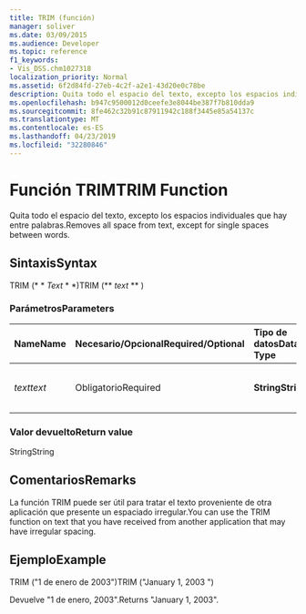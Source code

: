 ```yaml
---
title: TRIM (función)
manager: soliver
ms.date: 03/09/2015
ms.audience: Developer
ms.topic: reference
f1_keywords:
- Vis_DSS.chm1027318
localization_priority: Normal
ms.assetid: 6f2d84fd-27eb-4c2f-a2e1-43d20e0c78be
description: Quita todo el espacio del texto, excepto los espacios individuales que hay entre palabras.
ms.openlocfilehash: b947c9500012d0ceefe3e8044be387f7b810dda9
ms.sourcegitcommit: 8fe462c32b91c87911942c188f3445e85a54137c
ms.translationtype: MT
ms.contentlocale: es-ES
ms.lasthandoff: 04/23/2019
ms.locfileid: "32280846"
---
```

# <a name="trim-function"></a><span data-ttu-id="de825-103">Función TRIM</span><span class="sxs-lookup"><span data-stu-id="de825-103">TRIM Function</span></span>

<span data-ttu-id="de825-104">Quita todo el espacio del texto, excepto los espacios individuales que hay entre palabras.</span><span class="sxs-lookup"><span data-stu-id="de825-104">Removes all space from text, except for single spaces between words.</span></span> 
  
## <a name="syntax"></a><span data-ttu-id="de825-105">Sintaxis</span><span class="sxs-lookup"><span data-stu-id="de825-105">Syntax</span></span>

<span data-ttu-id="de825-106">TRIM (\* \* *Text* \* \*)</span><span class="sxs-lookup"><span data-stu-id="de825-106">TRIM (\*\* *text* \*\* )</span></span> 
  
### <a name="parameters"></a><span data-ttu-id="de825-107">Parámetros</span><span class="sxs-lookup"><span data-stu-id="de825-107">Parameters</span></span>

|<span data-ttu-id="de825-108">**Name**</span><span class="sxs-lookup"><span data-stu-id="de825-108">**Name**</span></span>|<span data-ttu-id="de825-109">**Necesario/Opcional**</span><span class="sxs-lookup"><span data-stu-id="de825-109">**Required/Optional**</span></span>|<span data-ttu-id="de825-110">**Tipo de datos**</span><span class="sxs-lookup"><span data-stu-id="de825-110">**Data Type**</span></span>|<span data-ttu-id="de825-111">**Descripción**</span><span class="sxs-lookup"><span data-stu-id="de825-111">**Description**</span></span>|
|:-----|:-----|:-----|:-----|
| <span data-ttu-id="de825-112">_text_</span><span class="sxs-lookup"><span data-stu-id="de825-112">_text_</span></span> <br/> |<span data-ttu-id="de825-113">Obligatorio</span><span class="sxs-lookup"><span data-stu-id="de825-113">Required</span></span>  <br/> |<span data-ttu-id="de825-114">**String**</span><span class="sxs-lookup"><span data-stu-id="de825-114">**String**</span></span> <br/> |<span data-ttu-id="de825-115">El texto cuyos espacios se desea eliminar.</span><span class="sxs-lookup"><span data-stu-id="de825-115">The text from which you want to remove spaces.</span></span>  <br/> |
   
### <a name="return-value"></a><span data-ttu-id="de825-116">Valor devuelto</span><span class="sxs-lookup"><span data-stu-id="de825-116">Return value</span></span>

<span data-ttu-id="de825-117">String</span><span class="sxs-lookup"><span data-stu-id="de825-117">String</span></span>
  
## <a name="remarks"></a><span data-ttu-id="de825-118">Comentarios</span><span class="sxs-lookup"><span data-stu-id="de825-118">Remarks</span></span>

<span data-ttu-id="de825-119">La función TRIM puede ser útil para tratar el texto proveniente de otra aplicación que presente un espaciado irregular.</span><span class="sxs-lookup"><span data-stu-id="de825-119">You can use the TRIM function on text that you have received from another application that may have irregular spacing.</span></span>
  
## <a name="example"></a><span data-ttu-id="de825-120">Ejemplo</span><span class="sxs-lookup"><span data-stu-id="de825-120">Example</span></span>

<span data-ttu-id="de825-121">TRIM ("1 de enero de 2003")</span><span class="sxs-lookup"><span data-stu-id="de825-121">TRIM ("January 1, 2003 ")</span></span> 
  
<span data-ttu-id="de825-122">Devuelve "1 de enero, 2003".</span><span class="sxs-lookup"><span data-stu-id="de825-122">Returns "January 1, 2003".</span></span> 
  

